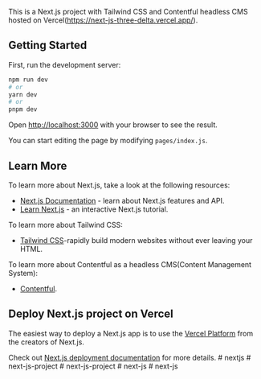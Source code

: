 This is a Next.js project with Tailwind CSS and Contentful headless CMS hosted on Vercel(https://next-js-three-delta.vercel.app/).

## Getting Started

First, run the development server:

```bash
npm run dev
# or
yarn dev
# or
pnpm dev
```

Open [http://localhost:3000](http://localhost:3000) with your browser to see the result.

You can start editing the page by modifying `pages/index.js`. 

## Learn More

To learn more about Next.js, take a look at the following resources:

- [Next.js Documentation](https://nextjs.org/docs) - learn about Next.js features and API.
- [Learn Next.js](https://nextjs.org/learn) - an interactive Next.js tutorial.

To learn more about Tailwind CSS:
- [Tailwind CSS](https://tailwindcss.com/)-rapidly build modern websites without ever leaving your HTML.

To learn more about Contentful as a headless CMS(Content Management System):
- [Contentful](https://www.contentful.com/).

## Deploy Next.js project on Vercel

The easiest way to deploy a Next.js app is to use the [Vercel Platform](https://vercel.com/new?utm_medium=default-template&filter=next.js&utm_source=create-next-app&utm_campaign=create-next-app-readme) from the creators of Next.js.

Check out [Next.js deployment documentation](https://nextjs.org/docs/deployment) for more details.
#   n e x t j s 
 
 #   n e x t - j s - p r o j e c t 
 
 #   n e x t - j s - p r o j e c t 
 
 #   n e x t - j s 
 
 #   n e x t - j s 
 
 
